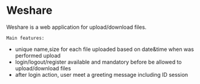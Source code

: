 # Weshare
Weshare is a web application for upload/download files.
	
	Main features:
-	unique name,size for each file uploaded based on date&time when was performed upload
-	login/logout/register available and mandatory before be allowed to upload/download files
-	after login action, user meet a greeting message including ID session
 
